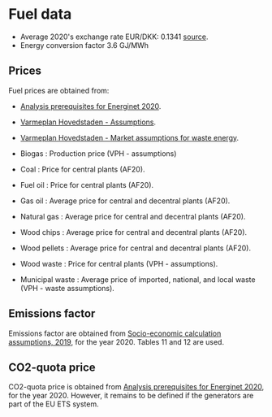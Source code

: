 # Fuel data

- Average 2020's exchange rate EUR/DKK: 0.1341 [source](https://www.exchangerates.org.uk/DKK-EUR-spot-exchange-rates-history-2020.html).
- Energy conversion factor 3.6 GJ/MWh

## Prices

Fuel prices are obtained from:
- [Analysis prerequisites for Energinet 2020](https://ens.dk/service/fremskrivninger-analyser-modeller/analyseforudsaetninger-til-energinet).
- [Varmeplan Hovedstaden - Assumptions](https://varmeplanhovedstaden.dk/publikationer/anvendte-ffh50-forudsaetninger-potentialer-og-prognoser/).
- [Varmeplan Hovedstaden - Market assumptions for waste energy](https://varmeplanhovedstaden.dk/wp-content/uploads/2023/07/FFH50-Markedsforudsaetninger-for-affaldsenergi_final-fd.pdf).

- Biogas            : Production price (VPH - assumptions)
- Coal              : Price for central plants (AF20).
- Fuel oil          : Price for central plants (AF20).
- Gas oil           : Average price for central and decentral plants (AF20).
- Natural gas       : Average price for central and decentral plants (AF20).
- Wood chips        : Average price for central and decentral plants (AF20).
- Wood pellets      : Average price for central and decentral plants (AF20).
- Wood waste        : Price for central plants (VPH - assumptions).
- Municipal waste   : Average price of imported, national, and local waste (VPH - waste assumptions). 


## Emissions factor

Emissions factor are obtained from [Socio-economic calculation assumptions, 2019](https://ens.dk/service/fremskrivninger-analyser-modeller/samfundsoekonomiske-analysemetoder), for the year 2020. Tables 11 and 12 are used.

## CO2-quota price

CO2-quota price is obtained from [Analysis prerequisites for Energinet 2020](https://ens.dk/service/fremskrivninger-analyser-modeller/analyseforudsaetninger-til-energinet), for the year 2020.
However, it remains to be defined if the generators are part of the EU ETS system.



